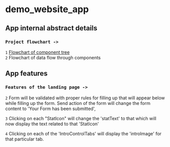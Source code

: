 # demo_website_app

## App internal abstract details

### `Project flowchart -> `

`1` [Flowchart of component tree](https://drive.google.com/file/d/1khHHEPrvgdkcL7ZhVvZanitbVidgJP-N/view?usp=sharing)\
`2` Flowchart of data flow through components

## App features

### `Features of the landing page ->`


`2` Form will be validated with proper rules for filling up that will appear below while filling up the form. Send action of the form will change the form content to 'Your Form has been submitted',

`3` Clicking on each "StatIcon" will change the 'statText' to that which will now display the text related to that 'StatIcon'

`4` Clicking on each of the 'IntroControlTabs' will display the 'introImage' for that particular tab.
